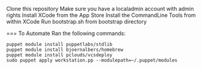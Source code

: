 Clone this repository
Make sure you have a localadmin account with admin rights
Install XCode from the App Store
Install the CommandLine Tools from within XCode
Run bootstrap.sh from bootstrap directory

=== To Automate
Ran the following commands:

``` shell
puppet module install puppetlabs/stdlib
puppet module install bjoernalbers/homebrew
puppet module install pclouds/vcsdeploy
sudo puppet apply workstation.pp --modulepath=~/.puppet/modules
```

